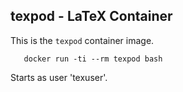 texpod - LaTeX Container
------------------------

This is the `texpod` container image.

  ```
     docker run -ti --rm texpod bash
  ```

Starts as user 'texuser'.

